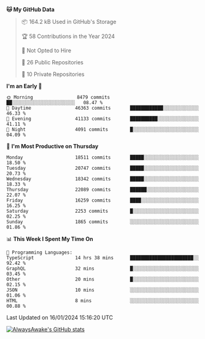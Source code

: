 <!--START_SECTION:waka-->
**🐱 My GitHub Data** 

> 📦 164.2 kB Used in GitHub's Storage 
 > 
> 🏆 58 Contributions in the Year 2024
 > 
> 🚫 Not Opted to Hire
 > 
> 📜 26 Public Repositories 
 > 
> 🔑 10 Private Repositories 
 > 
**I'm an Early 🐤** 

```text
🌞 Morning                8479 commits        ██░░░░░░░░░░░░░░░░░░░░░░░   08.47 % 
🌆 Daytime                46363 commits       ████████████░░░░░░░░░░░░░   46.33 % 
🌃 Evening                41133 commits       ██████████░░░░░░░░░░░░░░░   41.11 % 
🌙 Night                  4091 commits        █░░░░░░░░░░░░░░░░░░░░░░░░   04.09 % 
```
📅 **I'm Most Productive on Thursday** 

```text
Monday                   18511 commits       █████░░░░░░░░░░░░░░░░░░░░   18.50 % 
Tuesday                  20747 commits       █████░░░░░░░░░░░░░░░░░░░░   20.73 % 
Wednesday                18342 commits       █████░░░░░░░░░░░░░░░░░░░░   18.33 % 
Thursday                 22089 commits       ██████░░░░░░░░░░░░░░░░░░░   22.07 % 
Friday                   16259 commits       ████░░░░░░░░░░░░░░░░░░░░░   16.25 % 
Saturday                 2253 commits        █░░░░░░░░░░░░░░░░░░░░░░░░   02.25 % 
Sunday                   1865 commits        ░░░░░░░░░░░░░░░░░░░░░░░░░   01.86 % 
```


📊 **This Week I Spent My Time On** 

```text
💬 Programming Languages: 
TypeScript               14 hrs 38 mins      ███████████████████████░░   92.42 % 
GraphQL                  32 mins             █░░░░░░░░░░░░░░░░░░░░░░░░   03.45 % 
Other                    20 mins             █░░░░░░░░░░░░░░░░░░░░░░░░   02.15 % 
JSON                     10 mins             ░░░░░░░░░░░░░░░░░░░░░░░░░   01.06 % 
HTML                     8 mins              ░░░░░░░░░░░░░░░░░░░░░░░░░   00.88 % 
```


 Last Updated on 16/01/2024 15:16:20 UTC
<!--END_SECTION:waka-->

[![AlwaysAwake's GitHub stats](https://github-readme-stats.vercel.app/api?username=AlwaysAwake&show_icons=true&theme=github_dark&count_private=true)](https://github.com/AlwaysAwake/AlwaysAwake)
